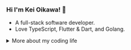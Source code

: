 ### Hi I'm Kei Oikawa! 👋

- A full-stack software developer.
- Love TypeScript, Flutter & Dart, and Golang.

<details>
<summary>More about my coding life</summary>
<br />

![Top Langs](https://github-readme-stats.vercel.app/api/top-langs/?username=hosikiti&layout=compact&hide=css,HTML)
</details>
